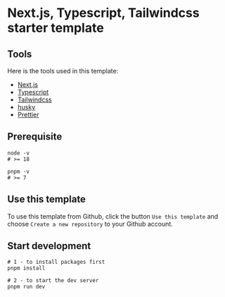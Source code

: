 # Next.js, Typescript, Tailwindcss starter template

## Tools

Here is the tools used in this template:

- [Next.js](https://nextjs.org/)
- [Typescript](https://www.typescriptlang.org/)
- [Tailwindcss](https://tailwindcss.com/)
- [husky](https://typicode.github.io/husky/#/)
- [Prettier](https://prettier.io/)

## Prerequisite

```
node -v
# >= 18

pnpm -v
# >= 7
```

## Use this template

To use this template from Github, click the button `Use this template` and choose `Create a new repository` to your Github account.

## Start development

```
# 1 - to install packages first
pnpm install

# 2 - to start the dev server
pnpm run dev
```
